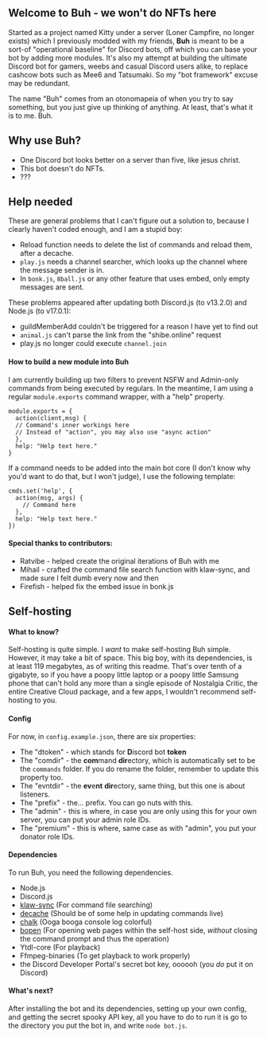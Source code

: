 ## __**Welcome to Buh - we won't do NFTs here**__
Started as a project named Kitty under a server (Loner Campfire, no longer exists) which I previously modded with my friends, **Buh** is meant to be a sort-of "operational baseline" for Discord bots, off which you can base your bot by adding more modules. It's also my attempt at building the ultimate Discord bot for gamers, weebs and casual Discord users alike, to replace cashcow bots such as Mee6 and Tatsumaki. So my "bot framework" excuse may be redundant.

The name "Buh" comes from an otonomapeia of when you try to say something, but you just give up thinking of anything. At least, that's what it is to me. Buh.

## **Why use Buh?**
- One Discord bot looks better on a server than five, like jesus christ.
- This bot doesn't do NFTs.
- ???

## **Help needed**
These are general problems that I can't figure out a solution to, because I clearly haven't coded enough, and I am a stupid boy:
- Reload function needs to delete the list of commands and reload them, after a decache.
- ``play.js`` needs a channel searcher, which looks up the channel where the message sender is in.
- In ``bonk.js``, ``8ball.js`` or any other feature that uses embed, only empty messages are sent.

These problems appeared after updating both Discord.js (to v13.2.0) and Node.js (to v17.0.1):
- guildMemberAdd couldn't be triggered for a reason I have yet to find out
- ``animal.js`` can't parse the link from the "shibe.online" request
- play.js no longer could execute ``channel.join``

#### How to build a new module into Buh
I am currently building up two filters to prevent NSFW and Admin-only commands from being executed by regulars. In the meantime, I am using a regular ``module.exports`` command wrapper, with a "help" property.
```
module.exports = {
  action(client,msg) {
  // Command's inner workings here
  // Instead of "action", you may also use "async action"
  },
  help: "Help text here."
}
```
If a command needs to be added into the main bot core (I don't know why you'd want to do that, but I won't judge), I use the following template:
```
cmds.set('help', {
  action(msg, args) {
    // Command here
  },
  help: "Help text here."
})
```
#### Special thanks to contributors:
- Ratvibe - helped create the original iterations of Buh with me
- Mihail - crafted the command file search function with klaw-sync, and made sure I felt dumb every now and then
- Firefish - helped fix the embed issue in bonk.js

## **Self-hosting**
#### What to know?
Self-hosting is quite simple. I *want* to make self-hosting Buh simple. However, it may take a bit of space. This big boy, with its dependencies, is at least 119 megabytes, as of writing this readme. That's over tenth of a gigabyte, so if you have a poopy little laptop or a poopy little Samsung phone that can't hold any more than a single episode of Nostalgia Critic, the entire Creative Cloud package, and a few apps, I wouldn't recommend self-hosting to you.
#### Config
For now, in ``config.example.json``, there are six properties:
* The "dtoken" - which stands for **D**iscord bot **token**
* The "comdir" - the **com**mand **dir**ectory, which is automatically set to be the ``commands`` folder. If you do rename the folder, remember to update this property too.
* The "evntdir" - the **ev**e**nt** **dir**ectory, same thing, but this one is about listeners.
* The "prefix" - the... prefix. You can go nuts with this.
* The "admin" - this is where, in case you are only using this for your own server, you can put your admin role IDs.
* The "premium" - this is where, same case as with "admin", you put your donator role IDs.

#### Dependencies
To run Buh, you need the following dependencies.
- Node.js
- Discord.js
- [klaw-sync](https://www.npmjs.com/package/klaw-sync) (For command file searching)
- [decache](https://www.npmjs.com/package/decache) (Should be of some help in updating commands live)
- [chalk](https://www.npmjs.com/package/chalk) (Ooga booga console log colorful)
- [bopen](https://www.npmjs.com/package/bopen) (For opening web pages within the self-host side, *without* closing the command prompt and thus the operation)
- Ytdl-core (For playback)
- Ffmpeg-binaries (To get playback to work properly)
- the Discord Developer Portal's secret bot key, oooooh (you *do* put it on Discord)

#### What's next?
After installing the bot and its dependencies, setting up your own config, and getting the secret spooky API key, all you have to do to run it is go to the directory you put the bot in, and write ``node bot.js``.
